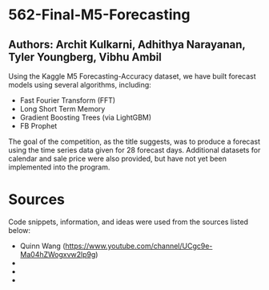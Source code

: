 # 562-Final-M5-Forecasting
## Authors: Archit Kulkarni, Adhithya Narayanan, Tyler Youngberg, Vibhu Ambil

Using the Kaggle M5 Forecasting-Accuracy dataset, we have built forecast models using several algorithms, including:
* Fast Fourier Transform (FFT)
* Long Short Term Memory
* Gradient Boosting Trees (via LightGBM)
* FB Prophet

The goal of the competition, as the title suggests, was to produce a forecast using the time series data given for 28 forecast days. Additional datasets for calendar and sale price were also provided, but have not yet been implemented into the program.

# Sources
Code snippets, information, and ideas were used from the sources listed below:
* Quinn Wang (https://www.youtube.com/channel/UCgc9e-Ma04hZWogxvw2lp9g)
* 
*
*
